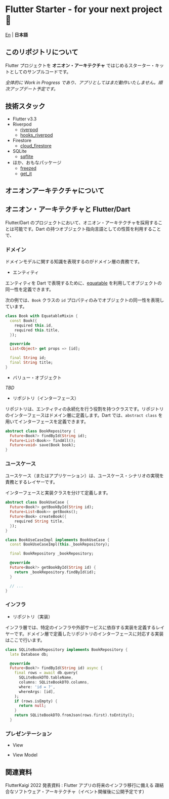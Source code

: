 # Flutter Starter - for your next project 🚀

[En](./README.md) | **日本語**

## このリポジトリについて

Flutter プロジェクトを **オニオン・アーキテクチャ** ではじめるスターター・キットとしてのサンプルコードです。

*全体的に Work in Progress であり、アプリとしてはまだ動作いたしません。順次アップデート予定です。*

## 技術スタック

* Flutter v3.3
* Riverpod
  * [riverpod](https://pub.dev/packages/riverpod)
  * [hooks_riverpod](https://pub.dev/packages/hooks_riverpod)
* Firestore
  * [cloud_firestore](https://pub.dev/packages/cloud_firestore)
* SQLite
  * [sqflite](https://pub.dev/packages/sqflite)
* ほか、おもなパッケージ
  * [freezed](https://pub.dev/packages/freezed)
  * [get_it](https://pub.dev/packages/get_it)

## オニオンアーキテクチャについて

## オニオン・アーキテクチャと Flutter/Dart

Flutter/Dart のプロジェクトにおいて、オニオン・アーキテクチャを採用することは可能です。Dart の持つオブジェクト指向言語としての性質を利用することで、

### ドメイン

ドメインモデルに関する知識を表現するのがドメイン層の責務です。

* エンティティ

エンティティを Dart で表現するために、[equatable](https://pub.dev/packages/equatable) を利用してオブジェクトの同一性を定義できます。

次の例では、`Book` クラスの `id` プロパティのみでオブジェクトの同一性を表現しています。

```dart
class Book with EquatableMixin {
  const Book({
    required this.id,
    required this.title,
  });

  @override
  List<Object> get props => [id];

  final String id;
  final String title;
}
```

* バリュー・オブジェクト

*TBD*

* リポジトリ（インターフェース）

リポジトリは、エンティティの永続化を行う役割を持つクラスです。リポジトリのインターフェースはドメイン層に定義します。Dart では、`abstract class` を用いてインターフェースを定義できます。

```dart
abstract class BookRepository {
  Future<Book?> findById(String id);
  Future<List<Book>> findAll();
  Future<void> save(Book book);
}
```

### ユースケース

ユースケース（またはアプリケーション）は、ユースケース・シナリオの実現を責務とするレイヤーです。

インターフェースと実装クラスを分けて定義します。

```dart
abstract class BookUseCase {
  Future<Book?> getBookById(String id);
  Future<List<Book>> getBooks();
  Future<Book> createBook({
    required String title,
  });
}
```

```dart
class BookUseCaseImpl implements BookUseCase {
  const BookUseCaseImpl(this._bookRepository);

  final BookRepository _bookRepository;

  @override
  Future<Book?> getBookById(String id) {
    return _bookRepository.findById(id);
  }

  // ...
}
```

### インフラ

* リポジトリ（実装）

インフラ層では、特定のインフラや外部サービスに依存する実装を定義するレイヤーです。ドメイン層で定義したリポジトリのインターフェースに対応する実装はここで行います。

```dart
class SQLiteBookRepository implements BookRepository {
  late Database db;

  @override
  Future<Book?> findById(String id) async {
    final rows = await db.query(
      SQLiteBookDTO.tableName,
      columns: SQLiteBookDTO.columns,
      where: 'id = ?',
      whereArgs: [id],
    );
    if (rows.isEmpty) {
      return null;
    }
    return SQLiteBookDTO.fromJson(rows.first).toEntity();
  }
```

### プレゼンテーション

* View

* View Model

## 関連資料

FlutterKaigi 2022 発表資料 : Flutter アプリの将来のインフラ移行に備える
疎結合なソフトウェア・アーキテクチャ（イベント開催後に公開予定です）
